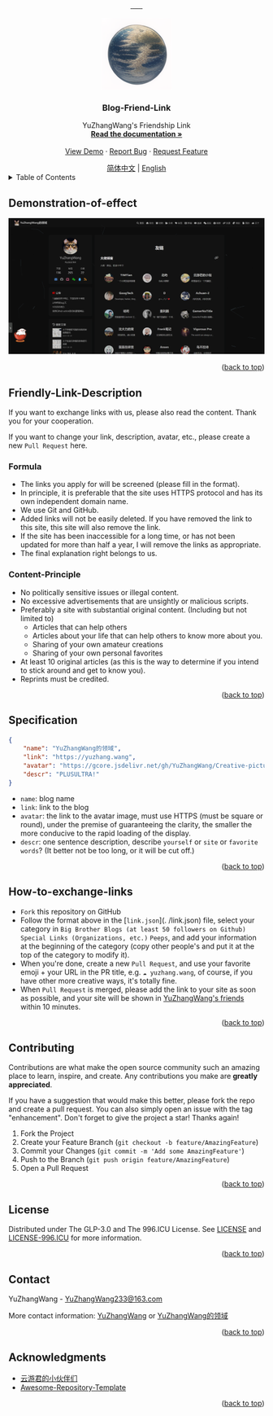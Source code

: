 <a name="readme-top"></a>


<!-- 项目相关的一些图标信息 -->
<div align="center">
  <a href="https://github.com/YuZhangWang/Blog-Friend-Link/graphs/contributors">
        <img src="https://img.shields.io/github/contributors/YuZhangWang/Blog-Friend-Link.svg?style=for-the-badge" alt="">
  </a>
  <a href="https://github.com/YuZhangWang/Blog-Friend-Link/network/members">
        <img src="https://img.shields.io/github/forks/YuZhangWang/Blog-Friend-Link.svg?style=for-the-badge" alt="">
  </a>  
  <a href="https://github.com/YuZhangWang/Blog-Friend-Link/stargazers">
        <img src="https://img.shields.io/github/stars/YuZhangWang/Blog-Friend-Link.svg?style=for-the-badge" alt="">
  </a>  
  <a href="https://github.com/YuZhangWang/Blog-Friend-Link/issues">
        <img src="https://img.shields.io/github/issues/YuZhangWang/Blog-Friend-Link.svg?style=for-the-badge" alt="">
  </a> 
  <a href="https://github.com/YuZhangWang/Blog-Friend-Link/blob/master/LICENSE.txt">
        <img src="https://img.shields.io/github/license/YuZhangWang/Blog-Friend-Link.svg?style=for-the-badge" alt="">
  </a> 
  </a> 
  <a href="https://yuzhang.wang/link">
        <img src="https://img.shields.io/badge/YuZhangWang-passing-success?style=for-the-badge&logo=github" alt="">
  </a> 
  </a> 
  <a href="https://github.com/YuZhangWang/Blog-Friend-Link/blob/master/link.json">
        <img src="https://img.shields.io/badge/links.json-yellow?style=for-the-badge" alt="">
  </a>   
</div>

<!-- 项目图标 -->
<br />
<div align="center">
  <a href="https://github.com/YuZhangWang/Blog-Friend-Link">
    <img src="images/logo.png" alt="Logo" width="140" height="140">
  </a>

<h3 align="center">Blog-Friend-Link</h3>

  <p align="center">
    YuZhangWang's Friendship Link
    <br />
    <a href="https://yuzhang.wang/131-remote-friend-linking/"><strong>Read the documentation »</strong></a>
    <br />
    <br />
    <a href="https://yuzhang.wang/link/">View Demo</a>
    ·
    <a href="https://github.com/YuZhangWang/Blog-Friend-Link/issues">Report Bug</a>
    ·
    <a href="https://github.com/YuZhangWang/Blog-Friend-Link/issues">Request Feature</a>
  </p>
</div>


<div align="center">
<a href="./README.md">简体中文</a> |
<a href="./README-EN.md">English</a>
</div>


<!-- TABLE OF CONTENTS -->
<details>
  <summary>Table of Contents</summary>
  <ol>
    <li>
      <a href="#Demonstration-of-effect">Demonstration-of-effect</a>
    </li>
    <li>
      <a href="#Friendly-Link-Description">Friendly-Link-Description</a>
      <ul>
        <li><a href="#Formula">Formula</a></li>
        <li><a href="#Content-Principle">Content-Principle</a></li>
      </ul>
    </li>
    <li><a href="#Specification">Specification</a></li>
    <li><a href="#How-to-exchange-links">How-to-exchange-links</a></li>
    <li><a href="#Contributing">Contributing</a></li>
    <li><a href="#License">License</a></li>
    <li><a href="#Contact">Contact</a></li>
    <li><a href="#Acknowledgments">Acknowledgments</a></li>
  </ol>
</details>



<!-- Demonstration-of-effect -->
## Demonstration-of-effect
![product-screenshot](images/screenshot.png)

<p align="right">(<a href="#readme-top">back to top</a>)</p>



<!-- Friendly-Link-Description -->
## Friendly-Link-Description

If you want to exchange links with us, please also read the content. Thank you for your cooperation.

If you want to change your link, description, avatar, etc., please create a new `Pull Request` here.

### Formula

- The links you apply for will be screened (please fill in the format).
- In principle, it is preferable that the site uses HTTPS protocol and has its own independent domain name.
- We use Git and GitHub.
- Added links will not be easily deleted. If you have removed the link to this site, this site will also remove the link.
- If the site has been inaccessible for a long time, or has not been updated for more than half a year, I will remove the links as appropriate.
- The final explanation right belongs to us.

### Content-Principle

- No politically sensitive issues or illegal content.
- No excessive advertisements that are unsightly or malicious scripts.
- Preferably a site with substantial original content. (Including but not limited to)
  - Articles that can help others
  - Articles about your life that can help others to know more about you.
  - Sharing of your own amateur creations
  - Sharing of your own personal favorites
- At least 10 original articles (as this is the way to determine if you intend to stick around and get to know you).
- Reprints must be credited.

<p align="right">(<a href="#readme-top">back to top</a>)</p>



<!-- Specification EXAMPLES -->
## Specification

``` JSON
{
    "name": "YuZhangWang的领域",
    "link": "https://yuzhang.wang",
    "avatar": "https://gcore.jsdelivr.net/gh/YuZhangWang/Creative-pictures02@master/img/202210171416164.png",
    "descr": "PLUSULTRA!"
}
```

- `name`: blog name
- `link`: link to the blog
- `avatar`: the link to the avatar image, must use HTTPS (must be square or round), under the premise of guaranteeing the clarity, the smaller the more conducive to the rapid loading of the display.
- `descr`: one sentence description, describe `yourself` or `site` or `favorite words`? (It better not be too long, or it will be cut off.)

<p align="right">(<a href="#readme-top">back to top</a>)</p>



<!-- How-to-exchange-links -->
## How-to-exchange-links

- `Fork` this repository on GitHub
- Follow the format above in the [`link.json`](. /link.json) file, select your category in `Big Brother Blogs (at least 50 followers on Github)` `Special Links (Organizations, etc.)` `Peeps`, and add your information at the beginning of the category (copy other people's and put it at the top of the category to modify it).
- When you're done, create a new `Pull Request`, and use your favorite emoji + your URL in the PR title, e.g. `☁️ yuzhang.wang`, of course, if you have other more creative ways, it's totally fine.
- When `Pull Request` is merged, please add the link to your site as soon as possible, and your site will be shown in [YuZhangWang's friends](https://yuzhang.wang/link/) within 10 minutes.

<p align="right">(<a href="#readme-top">back to top</a>)</p>



<!-- CONTRIBUTING -->
## Contributing

Contributions are what make the open source community such an amazing place to learn, inspire, and create. Any contributions you make are **greatly appreciated**.

If you have a suggestion that would make this better, please fork the repo and create a pull request. You can also simply open an issue with the tag "enhancement".
Don't forget to give the project a star! Thanks again!

1. Fork the Project
2. Create your Feature Branch (`git checkout -b feature/AmazingFeature`)
3. Commit your Changes (`git commit -m 'Add some AmazingFeature'`)
4. Push to the Branch (`git push origin feature/AmazingFeature`)
5. Open a Pull Request

<p align="right">(<a href="#readme-top">back to top</a>)</p>



<!-- LICENSE -->
## License

Distributed under The GLP-3.0 and The 996.ICU License. See <a href="./LICENSE">LICENSE</a> and <a href="./LICENSE-996.ICU">LICENSE-996.ICU</a> for more information.

<p align="right">(<a href="#readme-top">back to top</a>)</p>



<!-- CONTACT -->
## Contact

YuZhangWang - YuZhangWang233@163.com

More contact information:
[ YuZhangWang](https://github.com/YuZhangWang) or
[YuZhangWang的领域](https://yuzhang.wang/about)

<p align="right">(<a href="#readme-top">back to top</a>)</p>



<!-- ACKNOWLEDGMENTS -->
## Acknowledgments

* [云游君的小伙伴们](https://github.com/YunYouJun/friends)
* [Awesome-Repository-Template](https://github.com/YuZhangWang/Awesome-Repository-Template)

<p align="right">(<a href="#readme-top">back to top</a>)</p>